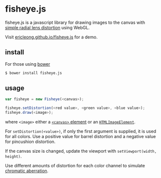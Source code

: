 # fisheye.js

fisheye.js is a javascript library for drawing images to the canvas with [simple radial lens distortion](https://en.wikipedia.org/wiki/Distortion_(optics)) using WebGL.

Visit [ericleong.github.io/fisheye.js](http://ericleong.github.io/fisheye.js) for a demo.

## install

For those using [bower](http://bower.io/)

```bash
$ bower install fisheye.js
```

## usage

```javascript
var fisheye = new Fisheye(<canvas>);

fisheye.setDistortion(<red value>, <green value>, <blue value>);
fisheye.draw(<image>);
```

where `<image>` either a [`<canvas>` element](https://developer.mozilla.org/en-US/docs/Web/API/Canvas_API) or an [`HTMLImageElement`](https://developer.mozilla.org/en-US/docs/Web/API/HTMLImageElement).

For `setDistortion(<value>)`, if only the first argument is supplied, it is used for all colors. Use a positive value for barrel distortion and a negative value for pincushion distortion.

If the canvas size is changed, update the viewport with `setViewport(width, height)`.

Use different amounts of distortion for each color channel to simulate [chromatic aberration](https://en.wikipedia.org/wiki/Chromatic_aberration).  